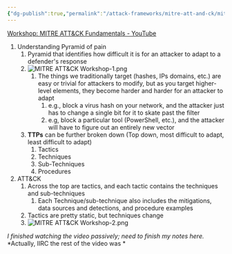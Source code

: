 ```yaml
---
{"dg-publish":true,"permalink":"/attack-frameworks/mitre-att-and-ck/mitre-att-and-ck-workshop/"}
---
```


[Workshop: MITRE ATT&CK Fundamentals - YouTube](https://www.youtube.com/watch?v=1cCt2XZr2ms)

1. Understanding Pyramid of pain
	1. Pyramid that identifies how difficult it is for an attacker to adapt to a defender's response
	2. ![MITRE ATT&CK Workshop-1.png](/img/user/Attachments/MITRE%20ATT&CK%20Workshop-1.png)
		1. The things we traditionally target (hashes, IPs domains, etc.) are easy or trivial for attackers to modify, but as you target higher-level elements, they become harder and harder for an attacker to adapt
			1. e.g., block a virus hash on your network, and the attacker just has to change a single bit for it to skate past the filter
			2. e.g, block a particular tool (PowerShell, etc.), and the attacker will have to figure out an entirely new vector
	3. **TTPs** can be further broken down (Top down, most difficult to adapt, least difficult to adapt)
		1. Tactics
		2. Techniques
		3. Sub-Techniques
		4. Procedures
3. ATT&CK
	1. Across the top are tactics, and each tactic contains the techniques and sub-techniques
		1. Each Technique/sub-technique also includes the mitigations, data sources and detections, and procedure examples
	2. Tactics are pretty static, but techniques change
	3. ![MITRE ATT&CK Workshop-2.png](/img/user/Attachments/MITRE%20ATT&CK%20Workshop-2.png)

*I finished watching the video passively; need to finish my notes here.*
*Actually, IIRC the rest of the video was *